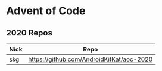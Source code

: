 # Advent of Code 

## 2020 Repos

| Nick | Repo |
|------|------|
| skg | https://github.com/AndroidKitKat/aoc-2020